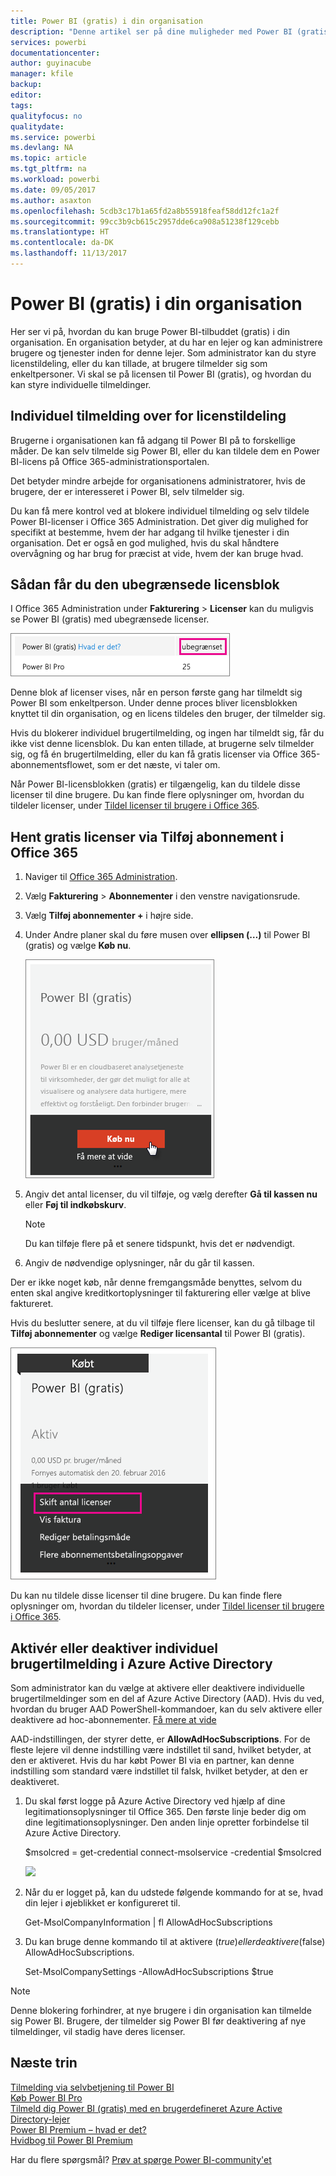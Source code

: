 ```yaml
---
title: Power BI (gratis) i din organisation
description: "Denne artikel ser på dine muligheder med Power BI (gratis) fra et organisationsperspektiv. Hvis du er administrator af din lejer, kan du her se, hvordan du administrerer gratis tilmeldinger."
services: powerbi
documentationcenter: 
author: guyinacube
manager: kfile
backup: 
editor: 
tags: 
qualityfocus: no
qualitydate: 
ms.service: powerbi
ms.devlang: NA
ms.topic: article
ms.tgt_pltfrm: na
ms.workload: powerbi
ms.date: 09/05/2017
ms.author: asaxton
ms.openlocfilehash: 5cdb3c17b1a65fd2a8b55918feaf58dd12fc1a2f
ms.sourcegitcommit: 99cc3b9cb615c2957dde6ca908a51238f129cebb
ms.translationtype: HT
ms.contentlocale: da-DK
ms.lasthandoff: 11/13/2017
---
```

# <a name="power-bi-free-in-your-organization"></a>Power BI (gratis) i din organisation
Her ser vi på, hvordan du kan bruge Power BI-tilbuddet (gratis) i din organisation. En organisation betyder, at du har en lejer og kan administrere brugere og tjenester inden for denne lejer. Som administrator kan du styre licenstildeling, eller du kan tillade, at brugere tilmelder sig som enkeltpersoner. Vi skal se på licensen til Power BI (gratis), og hvordan du kan styre individuelle tilmeldinger.

## <a name="individual-sign-up-versus-license-assignment"></a>Individuel tilmelding over for licenstildeling
Brugerne i organisationen kan få adgang til Power BI på to forskellige måder. De kan selv tilmelde sig Power BI, eller du kan tildele dem en Power BI-licens på Office 365-administrationsportalen.

Det betyder mindre arbejde for organisationens administratorer, hvis de brugere, der er interesseret i Power BI, selv tilmelder sig.

Du kan få mere kontrol ved at blokere individuel tilmelding og selv tildele Power BI-licenser i Office 365 Administration. Det giver dig mulighed for specifikt at bestemme, hvem der har adgang til hvilke tjenester i din organisation. Det er også en god mulighed, hvis du skal håndtere overvågning og har brug for præcist at vide, hvem der kan bruge hvad.

## <a name="how-to-get-the-unlimited-license-block"></a>Sådan får du den ubegrænsede licensblok
I Office 365 Administration under **Fakturering** > **Licenser** kan du muligvis se Power BI (gratis) med ubegrænsede licenser.

![](media/service-admin-service-free-in-your-organization/unlimited-licenses.png)

Denne blok af licenser vises, når en person første gang har tilmeldt sig Power BI som enkeltperson. Under denne proces bliver licensblokken knyttet til din organisation, og en licens tildeles den bruger, der tilmelder sig.

Hvis du blokerer individuel brugertilmelding, og ingen har tilmeldt sig, får du ikke vist denne licensblok. Du kan enten tillade, at brugerne selv tilmelder sig, og få én brugertilmelding, eller du kan få gratis licenser via Office 365-abonnementsflowet, som er det næste, vi taler om.

Når Power BI-licensblokken (gratis) er tilgængelig, kan du tildele disse licenser til dine brugere. Du kan finde flere oplysninger om, hvordan du tildeler licenser, under [Tildel licenser til brugere i Office 365](https://support.office.com/article/Assign-or-unassign-licenses-for-Office-365-for-business-997596b5-4173-4627-b915-36abac6786dc).

## <a name="getting-free-licenses-via-add-subscription-within-office-365"></a>Hent gratis licenser via Tilføj abonnement i Office 365
1. Naviger til [Office 365 Administration](https://portal.office.com/admin/default.aspx).
2. Vælg **Fakturering** > **Abonnementer** i den venstre navigationsrude.
3. Vælg **Tilføj abonnementer +** i højre side.
4. Under Andre planer skal du føre musen over **ellipsen (…)** til Power BI (gratis) og vælge **Køb nu**.
   
    ![](media/service-admin-service-free-in-your-organization/buy-powerbi-free.png)
5. Angiv det antal licenser, du vil tilføje, og vælg derefter **Gå til kassen nu** eller **Føj til indkøbskurv**.
   
   > [!NOTE]
   > Du kan tilføje flere på et senere tidspunkt, hvis det er nødvendigt.
   > 
   > 
6. Angiv de nødvendige oplysninger, når du går til kassen.

Der er ikke noget køb, når denne fremgangsmåde benyttes, selvom du enten skal angive kreditkortoplysninger til fakturering eller vælge at blive faktureret.

Hvis du beslutter senere, at du vil tilføje flere licenser, kan du gå tilbage til **Tilføj abonnementer** og vælge **Rediger licensantal** til Power BI (gratis).

![](media/service-admin-service-free-in-your-organization/change-license-quantity.png)

Du kan nu tildele disse licenser til dine brugere. Du kan finde flere oplysninger om, hvordan du tildeler licenser, under [Tildel licenser til brugere i Office 365](https://support.office.com/article/Assign-or-unassign-licenses-for-Office-365-for-business-997596b5-4173-4627-b915-36abac6786dc).

## <a name="enable-or-disable-individual-user-sign-up-in-azure-active-directory"></a>Aktivér eller deaktiver individuel brugertilmelding i Azure Active Directory
Som administrator kan du vælge at aktivere eller deaktivere individuelle brugertilmeldinger som en del af Azure Active Directory (AAD). Hvis du ved, hvordan du bruger AAD PowerShell-kommandoer, kan du selv aktivere eller deaktivere ad hoc-abonnementer. [Få mere at vide](https://technet.microsoft.com/library/jj151815.aspx)

AAD-indstillingen, der styrer dette, er **AllowAdHocSubscriptions**. For de fleste lejere vil denne indstilling være indstillet til sand, hvilket betyder, at den er aktiveret. Hvis du har købt Power BI via en partner, kan denne indstilling som standard være indstillet til falsk, hvilket betyder, at den er deaktiveret.

1. Du skal først logge på Azure Active Directory ved hjælp af dine legitimationsoplysninger til Office 365. Den første linje beder dig om dine legitimationsoplysninger. Den anden linje opretter forbindelse til Azure Active Directory.
   
     $msolcred = get-credential   connect-msolservice -credential $msolcred
   
   ![](media/service-admin-service-free-in-your-organization/aad-signin.png)
2. Når du er logget på, kan du udstede følgende kommando for at se, hvad din lejer i øjeblikket er konfigureret til.
   
     Get-MsolCompanyInformation | fl AllowAdHocSubscriptions
3. Du kan bruge denne kommando til at aktivere ($true) eller deaktivere ($false) AllowAdHocSubscriptions.
   
     Set-MsolCompanySettings -AllowAdHocSubscriptions $true

> [!NOTE]
> Denne blokering forhindrer, at nye brugere i din organisation kan tilmelde sig Power BI. Brugere, der tilmelder sig Power BI før deaktivering af nye tilmeldinger, vil stadig have deres licenser.
> 
> 

## <a name="next-steps"></a>Næste trin
[Tilmelding via selvbetjening til Power BI](service-self-service-signup-for-power-bi.md)  
[Køb Power BI Pro](service-admin-purchasing-power-bi-pro.md)  
[Tilmeld dig Power BI (gratis) med en brugerdefineret Azure Active Directory-lejer](developer/create-an-azure-active-directory-tenant.md)  
[Power BI Premium – hvad er det?](service-premium.md)  
[Hvidbog til Power BI Premium](https://aka.ms/pbipremiumwhitepaper)  

Har du flere spørgsmål? [Prøv at spørge Power BI-community'et](http://community.powerbi.com/)


